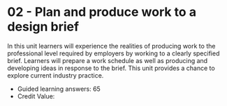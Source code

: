 # 02 - Plan and produce work to a design brief

In this unit learners will experience the realities of producing work to the professional level required by employers by working to a clearly specified brief. Learners will prepare a work schedule as well as producing and developing ideas in response to the brief. This unit provides a chance to explore current industry practice.

- Guided learning answers: 65
- Credit Value:
